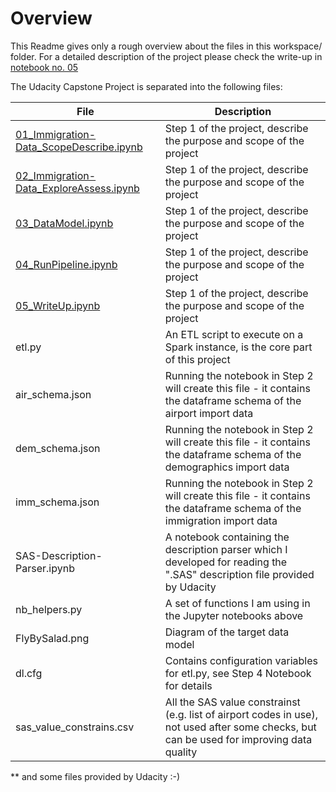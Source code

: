 # Overview

This Readme gives only a rough overview about the files in this workspace/ folder.
For a detailed description of the project please check the write-up in [notebook no. 05](05_WriteUp.ipynb)

The Udacity Capstone Project is separated into the following files:

| File | Description |
|------|-------------|
| [01_Immigration-Data_ScopeDescribe.ipynb](01_Immigration-Data_ScopeDescribe.ipynb) | Step 1 of the project, describe the purpose and scope of the project |
| [02_Immigration-Data_ExploreAssess.ipynb](02_Immigration-Data_ExploreAssess.ipynb) | Step 1 of the project, describe the purpose and scope of the project |
| [03_DataModel.ipynb](03_DataModel.ipynb) | Step 1 of the project, describe the purpose and scope of the project |
| [04_RunPipeline.ipynb](04_RunPipeline.ipynb) | Step 1 of the project, describe the purpose and scope of the project |
| [05_WriteUp.ipynb](05_WriteUp.ipynb) | Step 1 of the project, describe the purpose and scope of the project |
| etl.py | An ETL script to execute on a Spark instance, is the core part of this project |
| air_schema.json | Running the notebook in Step 2 will create this file - it contains the dataframe schema of the airport import data |
| dem_schema.json | Running the notebook in Step 2 will create this file - it contains the dataframe schema of the demographics import data |
| imm_schema.json | Running the notebook in Step 2 will create this file - it contains the dataframe schema of the immigration import data |
| SAS-Description-Parser.ipynb | A notebook containing the description parser which I developed for reading the ".SAS" description file provided by Udacity |
| nb_helpers.py | A set of functions I am using in the Jupyter notebooks above |
| FlyBySalad.png | Diagram of the target data model
| dl.cfg | Contains configuration variables for etl.py, see Step 4 Notebook for details |
| sas_value_constrains.csv | All the SAS value constrainst (e.g. list of airport codes in use), not used after some checks, but can be used for improving data quality |

** and some files provided by Udacity :-)